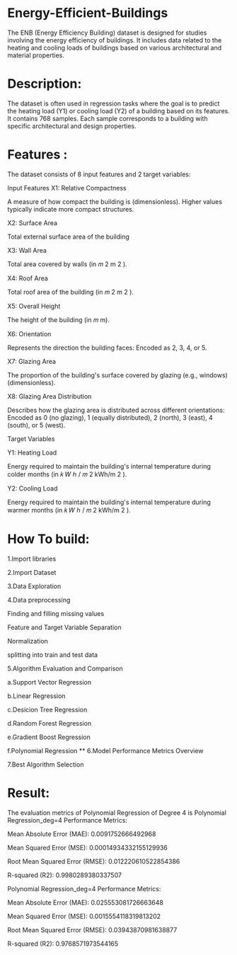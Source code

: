# Energy-Efficient-Buildings

The ENB (Energy Efficiency Building) dataset is designed for studies involving the energy efficiency of buildings. It includes data related to the heating and cooling loads of buildings based on various architectural and material properties.

# Description:
The dataset is often used in regression tasks where the goal is to predict the heating load (Y1) or cooling load (Y2) of a building based on its features.
It contains 768 samples.
Each sample corresponds to a building with specific architectural and design properties.
# Features :
The dataset consists of 8 input features and 2 target variables:

Input Features
X1: Relative Compactness 

A measure of how compact the building is (dimensionless).
Higher values typically indicate more compact structures.

X2: Surface Area

Total external surface area of the building 

X3: Wall Area

Total area covered by walls (in 
𝑚
2
m 
2
 ).
 
X4: Roof Area

Total roof area of the building (in 
𝑚
2
m 
2
 ).
 
X5: Overall Height

The height of the building (in 
𝑚
m).

X6: Orientation

Represents the direction the building faces:
Encoded as 2, 3, 4, or 5.

X7: Glazing Area

The proportion of the building's surface covered by glazing (e.g., windows) (dimensionless).

X8: Glazing Area Distribution

Describes how the glazing area is distributed across different orientations:
Encoded as 0 (no glazing), 1 (equally distributed), 2 (north), 3 (east), 4 (south), or 5 (west).

Target Variables

Y1: Heating Load

Energy required to maintain the building's internal temperature during colder months (in 
𝑘
𝑊
ℎ
/
𝑚
2
kWh/m 
2
 ).
 
Y2: Cooling Load

Energy required to maintain the building's internal temperature during warmer months (in 
𝑘
𝑊
ℎ
/
𝑚
2
kWh/m 
2
 ).
# How To build:

1.Import libraries

2.Import Dataset

3.Data Exploration

4.Data preprocessing

Finding and filling missing values

Feature and Target Variable Separation

Normalization

splitting into train and test data

5.Algorithm Evaluation and Comparison

  a.Support Vector Regression

  b.Linear Regression

  c.Desicion Tree Regression

  d.Random Forest Regression

  e.Gradient Boost Regression

  f.Polynomial Regression **
6.Model Performance Metrics Overview

7.Best Algorithm Selection
  
 # Result:
 The evaluation metrics of Polynomial Regression of Degree 4 is Polynomial Regression_deg=4 Performance Metrics:

Mean Absolute Error (MAE): 0.0091752666492968

Mean Squared Error (MSE): 0.00014934332155129936

Root Mean Squared Error (RMSE): 0.012220610522854386

R-squared (R2): 0.9980289380337507

Polynomial Regression_deg=4 Performance Metrics:

Mean Absolute Error (MAE): 0.025553081726663648

Mean Squared Error (MSE): 0.0015554118319813202

Root Mean Squared Error (RMSE): 0.03943870981638877

R-squared (R2): 0.9768571973544165
